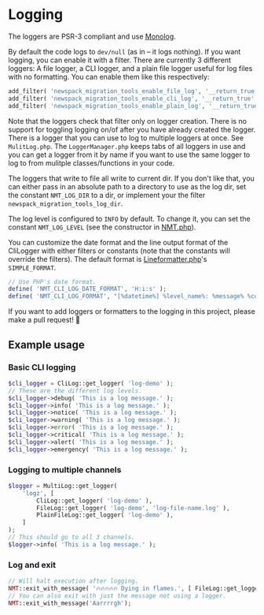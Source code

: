 # Logging
The loggers are PSR-3 compliant and use [Monolog](https://github.com/Seldaek/monolog).

By default the code logs to `dev/null` (as in – it logs nothing). If you want logging, you can enable it with a filter. There are currently 3 different loggers: A file logger, a CLI logger, and a plain file logger useful for log files with no formatting. You can enable them like this respectively:

```php
add_filter( 'newspack_migration_tools_enable_file_log', '__return_true' );
add_filter( 'newspack_migration_tools_enable_cli_log', '__return_true' );
add_filter( 'newspack_migration_tools_enable_plain_log', '__return_true' );
```
Note that the loggers check that filter only on logger creation. There is no support for toggling logging on/of after you have already created the logger. There is a logger that you can use to log to multiple loggers at once. See `MulitLog.php`. The `LoggerManager.php` keeps tabs of all loggers in use and you can get a logger from it by name if you want to use the same logger to log to from mulitple classes/functions in your code.

The loggers that write to file all write to current dir. If you don't like that, you can either pass in an absolute path to a directory to use as the log dir, set the constant `NMT_LOG_DIR` to a dir, or implement your the filter `newspack_migration_tools_log_dir`.

The log level is configured to `INFO` by default. To change it, you can set the constant `NMT_LOG_LEVEL` (see the constructor in [NMT.php](src/NMT.php)).

You can customize the date format and the line output format of the CliLogger with either filters or constants (note that the constants will override the filters). The default format is [Lineformatter.php](https://github.com/Seldaek/monolog/blob/main/src/Monolog/Formatter/LineFormatter.php)'s `SIMPLE_FORMAT`.
```php
// Use PHP's date format.
define( 'NMT_CLI_LOG_DATE_FORMAT', 'H:i:s' );
define( 'NMT_CLI_LOG_FORMAT', "[%datetime%] %level_name%: %message% %context% %extra%\n" ); 
```

If you want to add loggers or formatters to the logging in this project, please make a pull request! 🙏

## Example usage
### Basic CLI logging
```php
$cli_logger = CliLog::get_logger( 'log-demo' );
// These are the different log levels.
$cli_logger->debug( 'This is a log message.' );
$cli_logger->info( 'This is a log message.' );
$cli_logger->notice( 'This is a log message.' );
$cli_logger->warning( 'This is a log message.' );
$cli_logger->error( 'This is a log message.' );
$cli_logger->critical( 'This is a log message.' );
$cli_logger->alert( 'This is a log message.' );
$cli_logger->emergency( 'This is a log message.' );
```
### Logging to multiple channels
```php
$logger = MultiLog::get_logger(
    'logz', [
        CliLog::get_logger( 'log-demo' ),
        FileLog::get_logger( 'log-demo', 'log-file-name.log' ),
        PlainFileLog::get_logger( 'log-demo' ),
    ]
);
// This should go to all 3 channels.
$logger->info( 'This is a log message.' );
````
### Log and exit
```php
// Will halt execution after logging.
NMT::exit_with_message( '🔥🔥🔥🔥🔥 Dying in flames.', [ FileLog::get_logger( 'log-demo' ) ] );
// You can also exit with just the message not using a logger.
NMT::exit_with_message('Aarrrrgh');
```
